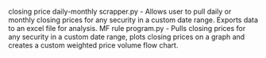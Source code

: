 closing price daily-monthly scrapper.py - Allows user to pull daily or monthly closing prices for any security in a custom date range. Exports data to an excel file for analysis.
MF rule program.py - Pulls closing prices for any security in a custom date range, plots closing prices on a graph and creates a custom weighted price volume flow chart.
